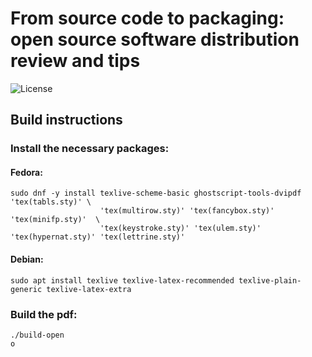 # From source code to packaging: open source software distribution review and tips

![License][license]

## Build instructions

### Install the necessary packages:

#### Fedora:

```
sudo dnf -y install texlive-scheme-basic ghostscript-tools-dvipdf 'tex(tabls.sty)' \
                    'tex(multirow.sty)' 'tex(fancybox.sty)'  'tex(minifp.sty)'  \
                    'tex(keystroke.sty)' 'tex(ulem.sty)' 'tex(hypernat.sty)' 'tex(lettrine.sty)'  
```

#### Debian:

```
sudo apt install texlive texlive-latex-recommended texlive-plain-generic texlive-latex-extra
```

### Build the pdf:

```
./build-open
o
```

[license]:https://img.shields.io/badge/License_CC_BY_4.0-blue
